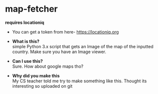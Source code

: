 # map-fetcher

**requires locationiq**
- You can get a token from here- https://locationiq.org

- **What is this?**  
  simple Python 3.x script that gets an Image of the map of the inputted country. Make sure you have an Image viewer.
  
- **Can I use this?**  
  Sure. How about google maps tho?

- **Why did you make this**  
  My CS teacher told me try to make something like this. Thought its interesting so uploaded on git

